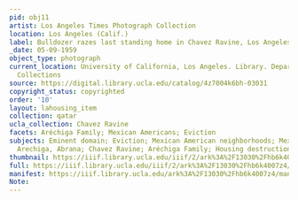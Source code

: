 ```yaml
---
pid: obj11
artist: Los Angeles Times Photograph Collection
location: Los Angeles (Calif.)
label: Bulldozer razes last standing home in Chavez Ravine, Los Angeles (Calif.)
_date: 05-09-1959
object_type: photograph
current_location: University of California, Los Angeles. Library. Department of Special
  Collections
source: https://digital.library.ucla.edu/catalog/4z7004k6bh-03031
copyright_status: copyrighted
order: '10'
layout: lahousing_item
collection: qatar
ucla_collection: Chavez Ravine
facets: Aréchiga Family; Mexican Americans; Eviction
subjects: Eminent domain; Eviction; Mexican American neighborhoods; Mexican Americans;
  Arechiga, Abrana; Chavez Ravine; Aréchiga Family; Housing destruction
thumbnail: https://iiif.library.ucla.edu/iiif/2/ark%3A%2F13030%2Fhb6k4007z4/full/250,/0/default.jpg
full: https://iiif.library.ucla.edu/iiif/2/ark%3A%2F13030%2Fhb6k4007z4/full/full/0/default.jpg
manifest: https://iiif.library.ucla.edu/ark%3A%2F13030%2Fhb6k4007z4/manifest
Note:
---
```

